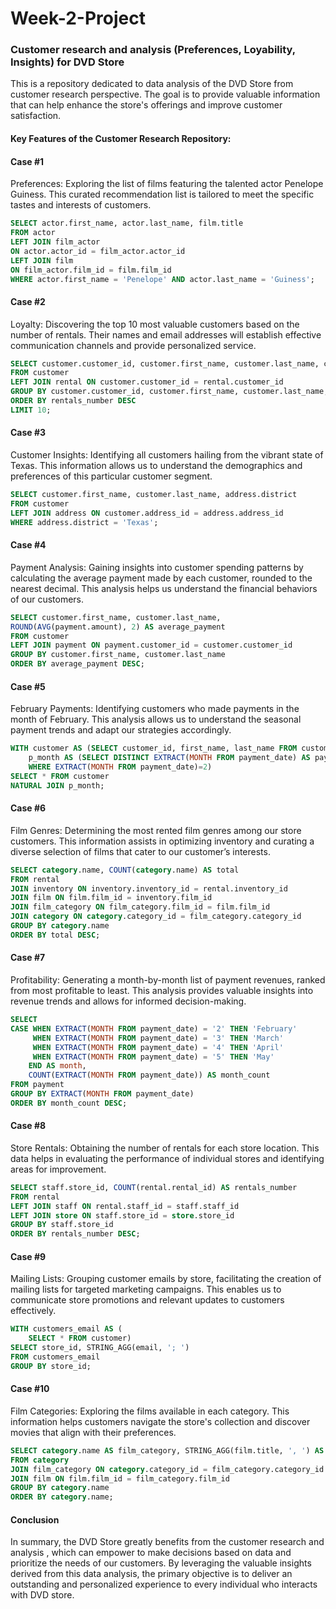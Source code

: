 # Week-2-Project


### Customer research and analysis (Preferences, Loyability, Insights) for DVD Store



This is a repository dedicated to data analysis of the DVD Store from customer research perspective. 
The goal is to provide valuable information that can help enhance the store's offerings and improve customer satisfaction.

#### Key Features of the Customer Research Repository:

#### Case #1

Preferences: Exploring the list of films featuring the talented actor Penelope Guiness. 
This curated recommendation list is tailored to meet the specific tastes and interests of customers.

```sql
SELECT actor.first_name, actor.last_name, film.title
FROM actor
LEFT JOIN film_actor
ON actor.actor_id = film_actor.actor_id
LEFT JOIN film
ON film_actor.film_id = film.film_id
WHERE actor.first_name = 'Penelope' AND actor.last_name = 'Guiness';
```


#### Case #2

Loyalty: Discovering the top 10 most valuable customers based on the number of rentals. 
Their names and email addresses will establish effective communication channels and provide personalized service.

```sql
SELECT customer.customer_id, customer.first_name, customer.last_name, customer.email, COUNT(customer.customer_id) AS rentals_number
FROM customer
LEFT JOIN rental ON customer.customer_id = rental.customer_id
GROUP BY customer.customer_id, customer.first_name, customer.last_name, customer.email
ORDER BY rentals_number DESC
LIMIT 10;
```


#### Case #3

Customer Insights: Identifying all customers hailing from the vibrant state of Texas. 
This information allows us to understand the demographics and preferences of this particular customer segment.

```sql
SELECT customer.first_name, customer.last_name, address.district 
FROM customer
LEFT JOIN address ON customer.address_id = address.address_id 
WHERE address.district = 'Texas';
```


#### Case #4

Payment Analysis: Gaining insights into customer spending patterns by calculating the average payment made by each customer, rounded to the nearest decimal. 
This analysis helps us understand the financial behaviors of our customers.

```sql
SELECT customer.first_name, customer.last_name, 
ROUND(AVG(payment.amount), 2) AS average_payment
FROM customer
LEFT JOIN payment ON payment.customer_id = customer.customer_id
GROUP BY customer.first_name, customer.last_name
ORDER BY average_payment DESC;
```


#### Case #5

February Payments: Identifying customers who made payments in the month of February. 
This analysis allows us to understand the seasonal payment trends and adapt our strategies accordingly.

```sql
WITH customer AS (SELECT customer_id, first_name, last_name FROM customer),
	p_month AS (SELECT DISTINCT EXTRACT(MONTH FROM payment_date) AS payment_month FROM payment
	WHERE EXTRACT(MONTH FROM payment_date)=2)
SELECT * FROM customer
NATURAL JOIN p_month;
```


#### Case #6

Film Genres: Determining the most rented film genres among our store customers. 
This information assists in optimizing inventory and curating a diverse selection of films that cater to our customer’s interests.

```sql
SELECT category.name, COUNT(category.name) AS total
FROM rental
JOIN inventory ON inventory.inventory_id = rental.inventory_id
JOIN film ON film.film_id = inventory.film_id
JOIN film_category ON film_category.film_id = film.film_id
JOIN category ON category.category_id = film_category.category_id
GROUP BY category.name
ORDER BY total DESC;
```


#### Case #7

Profitability: Generating a month-by-month list of payment revenues, ranked from most profitable to least. 
This analysis provides valuable insights into revenue trends and allows for informed decision-making.

```sql
SELECT 
CASE WHEN EXTRACT(MONTH FROM payment_date) = '2' THEN 'February'
	 WHEN EXTRACT(MONTH FROM payment_date) = '3' THEN 'March'
	 WHEN EXTRACT(MONTH FROM payment_date) = '4' THEN 'April'
	 WHEN EXTRACT(MONTH FROM payment_date) = '5' THEN 'May'
    END AS month, 
	COUNT(EXTRACT(MONTH FROM payment_date)) AS month_count 
FROM payment
GROUP BY EXTRACT(MONTH FROM payment_date)
ORDER BY month_count DESC;
```


#### Case #8

Store Rentals: Obtaining the number of rentals for each store location. 
This data helps in evaluating the performance of individual stores and identifying areas for improvement.

```sql
SELECT staff.store_id, COUNT(rental.rental_id) AS rentals_number
FROM rental
LEFT JOIN staff ON rental.staff_id = staff.staff_id
LEFT JOIN store ON staff.store_id = store.store_id
GROUP BY staff.store_id
ORDER BY rentals_number DESC;
```


#### Case #9

Mailing Lists: Grouping customer emails by store, facilitating the creation of mailing lists for targeted marketing campaigns. 
This enables us to communicate store promotions and relevant updates to customers effectively.

```sql
WITH customers_email AS (
    SELECT * FROM customer)
SELECT store_id, STRING_AGG(email, '; ')
FROM customers_email
GROUP BY store_id;
```


#### Case #10

Film Categories: Exploring the films available in each category. 
This information helps customers navigate the store's collection and discover movies that align with their preferences.

```sql
SELECT category.name AS film_category, STRING_AGG(film.title, ', ') AS films
FROM category
JOIN film_category ON category.category_id = film_category.category_id
JOIN film ON film.film_id = film_category.film_id
GROUP BY category.name
ORDER BY category.name;
```



#### Conclusion

In summary, the DVD Store greatly benefits from the customer research and analysis , which can empower  to make decisions based on data and prioritize the needs of our customers. 
By leveraging the valuable insights derived from this data analysis, the primary objective is to deliver an outstanding and personalized experience to every individual who interacts with DVD store.
